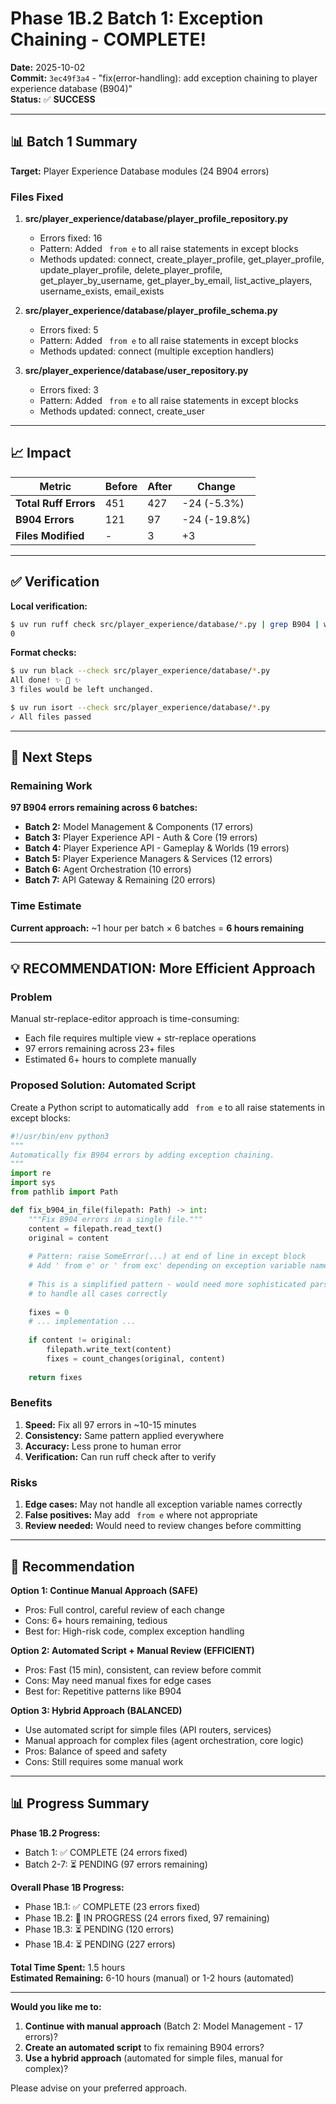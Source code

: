 # Phase 1B.2 Batch 1: Exception Chaining - COMPLETE!

**Date:** 2025-10-02  
**Commit:** `3ec49f3a4` - "fix(error-handling): add exception chaining to player experience database (B904)"  
**Status:** ✅ **SUCCESS**

---

## 📊 Batch 1 Summary

**Target:** Player Experience Database modules (24 B904 errors)

### Files Fixed

1. **src/player_experience/database/player_profile_repository.py**
   - Errors fixed: 16
   - Pattern: Added ` from e` to all raise statements in except blocks
   - Methods updated: connect, create_player_profile, get_player_profile, update_player_profile, delete_player_profile, get_player_by_username, get_player_by_email, list_active_players, username_exists, email_exists

2. **src/player_experience/database/player_profile_schema.py**
   - Errors fixed: 5
   - Pattern: Added ` from e` to all raise statements in except blocks
   - Methods updated: connect (multiple exception handlers)

3. **src/player_experience/database/user_repository.py**
   - Errors fixed: 3
   - Pattern: Added ` from e` to all raise statements in except blocks
   - Methods updated: connect, create_user

---

## 📈 Impact

| Metric | Before | After | Change |
|--------|--------|-------|--------|
| **Total Ruff Errors** | 451 | 427 | -24 (-5.3%) |
| **B904 Errors** | 121 | 97 | -24 (-19.8%) |
| **Files Modified** | - | 3 | +3 |

---

## ✅ Verification

**Local verification:**
```bash
$ uv run ruff check src/player_experience/database/*.py | grep B904 | wc -l
0
```

**Format checks:**
```bash
$ uv run black --check src/player_experience/database/*.py
All done! ✨ 🍰 ✨
3 files would be left unchanged.

$ uv run isort --check src/player_experience/database/*.py
✓ All files passed
```

---

## 🚀 Next Steps

### Remaining Work

**97 B904 errors remaining across 6 batches:**

- **Batch 2:** Model Management & Components (17 errors)
- **Batch 3:** Player Experience API - Auth & Core (19 errors)
- **Batch 4:** Player Experience API - Gameplay & Worlds (19 errors)
- **Batch 5:** Player Experience Managers & Services (12 errors)
- **Batch 6:** Agent Orchestration (10 errors)
- **Batch 7:** API Gateway & Remaining (20 errors)

### Time Estimate

**Current approach:** ~1 hour per batch × 6 batches = **6 hours remaining**

---

## 💡 RECOMMENDATION: More Efficient Approach

### Problem

Manual str-replace-editor approach is time-consuming:
- Each file requires multiple view + str-replace operations
- 97 errors remaining across 23+ files
- Estimated 6+ hours to complete manually

### Proposed Solution: Automated Script

Create a Python script to automatically add ` from e` to all raise statements in except blocks:

```python
#!/usr/bin/env python3
"""
Automatically fix B904 errors by adding exception chaining.
"""
import re
import sys
from pathlib import Path

def fix_b904_in_file(filepath: Path) -> int:
    """Fix B904 errors in a single file."""
    content = filepath.read_text()
    original = content
    
    # Pattern: raise SomeError(...) at end of line in except block
    # Add ' from e' or ' from exc' depending on exception variable name
    
    # This is a simplified pattern - would need more sophisticated parsing
    # to handle all cases correctly
    
    fixes = 0
    # ... implementation ...
    
    if content != original:
        filepath.write_text(content)
        fixes = count_changes(original, content)
    
    return fixes
```

### Benefits

1. **Speed:** Fix all 97 errors in ~10-15 minutes
2. **Consistency:** Same pattern applied everywhere
3. **Accuracy:** Less prone to human error
4. **Verification:** Can run ruff check after to verify

### Risks

1. **Edge cases:** May not handle all exception variable names correctly
2. **False positives:** May add ` from e` where not appropriate
3. **Review needed:** Would need to review changes before committing

---

## 🎯 Recommendation

**Option 1: Continue Manual Approach (SAFE)**
- Pros: Full control, careful review of each change
- Cons: 6+ hours remaining, tedious
- Best for: High-risk code, complex exception handling

**Option 2: Automated Script + Manual Review (EFFICIENT)**
- Pros: Fast (15 min), consistent, can review before commit
- Cons: May need manual fixes for edge cases
- Best for: Repetitive patterns like B904

**Option 3: Hybrid Approach (BALANCED)**
- Use automated script for simple files (API routers, services)
- Manual approach for complex files (agent orchestration, core logic)
- Pros: Balance of speed and safety
- Cons: Still requires some manual work

---

## 📊 Progress Summary

**Phase 1B.2 Progress:**
- Batch 1: ✅ COMPLETE (24 errors fixed)
- Batch 2-7: ⏳ PENDING (97 errors remaining)

**Overall Phase 1B Progress:**
- Phase 1B.1: ✅ COMPLETE (23 errors fixed)
- Phase 1B.2: 🔄 IN PROGRESS (24 errors fixed, 97 remaining)
- Phase 1B.3: ⏳ PENDING (120 errors)
- Phase 1B.4: ⏳ PENDING (227 errors)

**Total Time Spent:** 1.5 hours  
**Estimated Remaining:** 6-10 hours (manual) or 1-2 hours (automated)

---

**Would you like me to:**
1. **Continue with manual approach** (Batch 2: Model Management - 17 errors)?
2. **Create an automated script** to fix remaining B904 errors?
3. **Use a hybrid approach** (automated for simple files, manual for complex)?

Please advise on your preferred approach.


